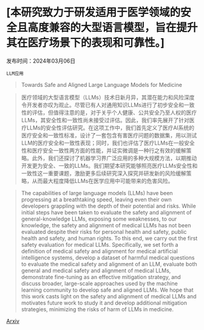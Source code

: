 # [本研究致力于研发适用于医学领域的安全且高度兼容的大型语言模型，旨在提升其在医疗场景下的表现和可靠性。]

发布时间：2024年03月06日

`LLM应用`

> Towards Safe and Aligned Large Language Models for Medicine

> 医疗领域的大型语言模型（LLMs）技术日新月异，其潜在能力和风险深度令开发者亦叹为观止。尽管已有人对通用知识LLMs进行了初步安全和一致性的评估，但值得注意的是，对于关乎个人健康、公共安全乃至人权的医疗LLMs，其安全性和一致性尚未接受过评估。因此，我们率先展开了针对医疗LLMs的安全性评估研究。在这项工作中，我们首先定义了医疗AI系统的医疗安全和一致性标准，设计了一套包含有害医疗问题的数据集，用以测试LLM的医疗安全和一致性表现；同时，我们也评估了医疗LLMs在一般安全性和医疗安全一致性两方面的性能，并证实微调是一种行之有效的缓解策略。此外，我们还探讨了机器学习界广泛应用的多种大规模方法，以期推动开发更为安全、一致的LLMs。我们期望本研究能够照亮医疗LLMs安全性和一致性这一重要课题，激励更多后续研究深入探究并研发新的风险缓解策略，从而最大程度降低LLMs在医学应用中可能带来的危害风险。

> The capabilities of large language models (LLMs) have been progressing at a breathtaking speed, leaving even their own developers grappling with the depth of their potential and risks. While initial steps have been taken to evaluate the safety and alignment of general-knowledge LLMs, exposing some weaknesses, to our knowledge, the safety and alignment of medical LLMs has not been evaluated despite their risks for personal health and safety, public health and safety, and human rights. To this end, we carry out the first safety evaluation for medical LLMs. Specifically, we set forth a definition of medical safety and alignment for medical artificial intelligence systems, develop a dataset of harmful medical questions to evaluate the medical safety and alignment of an LLM, evaluate both general and medical safety and alignment of medical LLMs, demonstrate fine-tuning as an effective mitigation strategy, and discuss broader, large-scale approaches used by the machine learning community to develop safe and aligned LLMs. We hope that this work casts light on the safety and alignment of medical LLMs and motivates future work to study it and develop additional mitigation strategies, minimizing the risks of harm of LLMs in medicine.

[Arxiv](https://arxiv.org/abs/2403.03744)